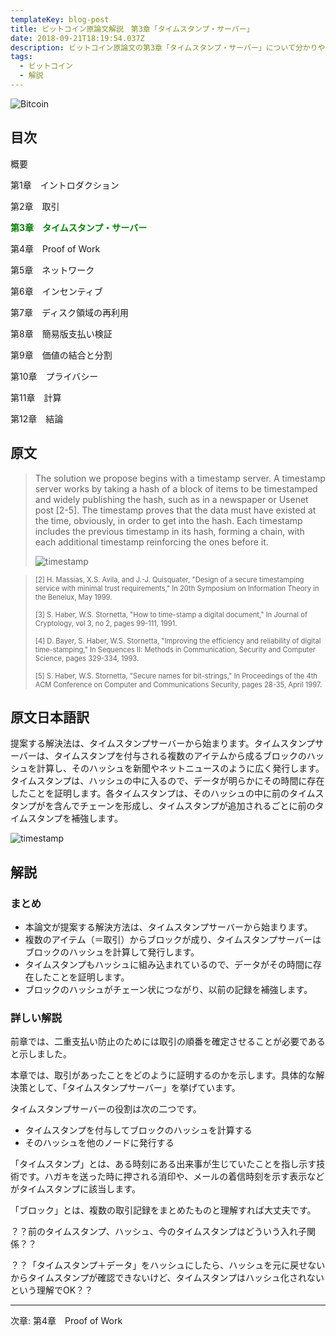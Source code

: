 ```yaml
---
templateKey: blog-post
title: ビットコイン原論文解説　第3章「タイムスタンプ・サーバー」
date: 2018-09-21T18:19:54.037Z
description: ビットコイン原論文の第3章「タイムスタンプ・サーバー」について分かりやすく解説します。
tags:
  - ビットコイン
  - 解説
---
```

![Bitcoin](/img/bitcoin-header.jpg)

## 目次

概要

第1章　イントロダクション

第2章　取引

**<font color="Green">第3章　タイムスタンプ・サーバー</font>**

第4章　Proof of Work

第5章　ネットワーク

第6章　インセンティブ

第7章　ディスク領域の再利用

第8章　簡易版支払い検証

第9章　価値の結合と分割

第10章　プライバシー

第11章　計算

第12章　結論

## 原文

> The solution we propose begins with a timestamp server. A timestamp server works by taking a hash of a block of items to be timestamped and widely publishing the hash, such as in a newspaper or Usenet post [2-5]. The timestamp proves that the data must have existed at the time, obviously, in order to get into the hash. Each timestamp includes the previous timestamp in its hash, forming a chain, with each additional timestamp reinforcing the ones before it.
>
> ![timestamp](/img/bitcoin_timestamp_pdf.png)

> <text style="font-size: 80%">[2] H. Massias, X.S. Avila, and J.-J. Quisquater, "Design of a secure timestamping service with minimal trust requirements," In 20th Symposium on Information Theory in the Benelux, May 1999.</text>
>
> <text style="font-size: 80%">[3] S. Haber, W.S. Stornetta, "How to time-stamp a digital document," In Journal of Cryptology, vol 3, no 2, pages 99-111, 1991.</text>
>
> <text style="font-size: 80%">[4] D. Bayer, S. Haber, W.S. Stornetta, "Improving the efficiency and reliability of digital time-stamping," In Sequences II: Methods in Communication, Security and Computer Science, pages 329-334, 1993.</text>
>
> <text style="font-size: 80%">[5] S. Haber, W.S. Stornetta, "Secure names for bit-strings," In Proceedings of the 4th ACM Conference on Computer and Communications Security, pages 28-35, April 1997.</text>

## 原文日本語訳

提案する解決法は、タイムスタンプサーバーから始まります。タイムスタンプサーバーは、タイムスタンプを付与される複数のアイテムから成るブロックのハッシュを計算し、そのハッシュを新聞やネットニュースのように広く発行します。タイムスタンプは、ハッシュの中に入るので、データが明らかにその時間に存在したことを証明します。各タイムスタンプは、そのハッシュの中に前のタイムスタンプがを含んでチェーンを形成し、タイムスタンプが追加されるごとに前のタイムスタンプを補強します。

![timestamp](/img/bitcoin_timestamp_pdf.png)

## 解説

### まとめ

* 本論文が提案する解決方法は、タイムスタンプサーバーから始まります。
* 複数のアイテム（＝取引）からブロックが成り、タイムスタンプサーバーはブロックのハッシュを計算して発行します。
* タイムスタンプもハッシュに組み込まれているので、データがその時間に存在したことを証明します。
* ブロックのハッシュがチェーン状につながり、以前の記録を補強します。

### 詳しい解説

前章では、二重支払い防止のためには取引の順番を確定させることが必要であると示しました。

本章では、取引があったことをどのように証明するのかを示します。具体的な解決策として、「タイムスタンプサーバー」を挙げています。

タイムスタンプサーバーの役割は次の二つです。

* タイムスタンプを付与してブロックのハッシュを計算する
* そのハッシュを他のノードに発行する

「タイムスタンプ」とは、ある時刻にある出来事が生じていたことを指し示す技術です。ハガキを送った時に押される消印や、メールの着信時刻を示す表示などがタイムスタンプに該当します。

「ブロック」とは、複数の取引記録をまとめたものと理解すれば大丈夫です。

？？前のタイムスタンプ、ハッシュ、今のタイムスタンプはどういう入れ子関係？？

？？「タイムスタンプ＋データ」をハッシュにしたら、ハッシュを元に戻せないからタイムスタンプが確認できないけど、タイムスタンプはハッシュ化されないという理解でOK？？

<hr>
次章: 第4章　Proof of Work
